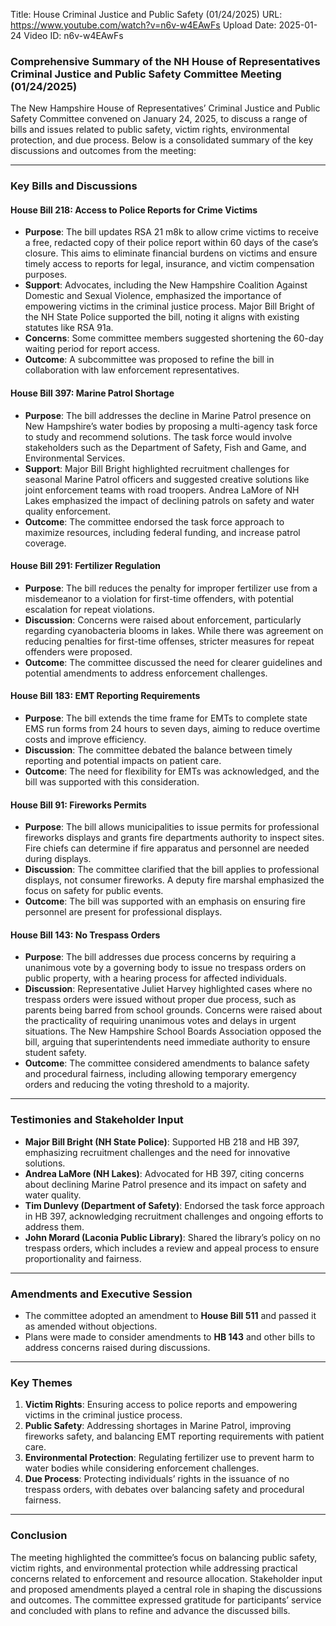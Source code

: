 Title: House Criminal Justice and Public Safety (01/24/2025)
URL: https://www.youtube.com/watch?v=n6v-w4EAwFs
Upload Date: 2025-01-24
Video ID: n6v-w4EAwFs

### Comprehensive Summary of the NH House of Representatives Criminal Justice and Public Safety Committee Meeting (01/24/2025)

The New Hampshire House of Representatives’ Criminal Justice and Public Safety Committee convened on January 24, 2025, to discuss a range of bills and issues related to public safety, victim rights, environmental protection, and due process. Below is a consolidated summary of the key discussions and outcomes from the meeting:

---

### **Key Bills and Discussions**

#### **House Bill 218: Access to Police Reports for Crime Victims**
- **Purpose**: The bill updates RSA 21 m8k to allow crime victims to receive a free, redacted copy of their police report within 60 days of the case’s closure. This aims to eliminate financial burdens on victims and ensure timely access to reports for legal, insurance, and victim compensation purposes.
- **Support**: Advocates, including the New Hampshire Coalition Against Domestic and Sexual Violence, emphasized the importance of empowering victims in the criminal justice process. Major Bill Bright of the NH State Police supported the bill, noting it aligns with existing statutes like RSA 91a.
- **Concerns**: Some committee members suggested shortening the 60-day waiting period for report access.
- **Outcome**: A subcommittee was proposed to refine the bill in collaboration with law enforcement representatives.

#### **House Bill 397: Marine Patrol Shortage**
- **Purpose**: The bill addresses the decline in Marine Patrol presence on New Hampshire’s water bodies by proposing a multi-agency task force to study and recommend solutions. The task force would involve stakeholders such as the Department of Safety, Fish and Game, and Environmental Services.
- **Support**: Major Bill Bright highlighted recruitment challenges for seasonal Marine Patrol officers and suggested creative solutions like joint enforcement teams with road troopers. Andrea LaMore of NH Lakes emphasized the impact of declining patrols on safety and water quality enforcement.
- **Outcome**: The committee endorsed the task force approach to maximize resources, including federal funding, and increase patrol coverage.

#### **House Bill 291: Fertilizer Regulation**
- **Purpose**: The bill reduces the penalty for improper fertilizer use from a misdemeanor to a violation for first-time offenders, with potential escalation for repeat violations.
- **Discussion**: Concerns were raised about enforcement, particularly regarding cyanobacteria blooms in lakes. While there was agreement on reducing penalties for first-time offenses, stricter measures for repeat offenders were proposed.
- **Outcome**: The committee discussed the need for clearer guidelines and potential amendments to address enforcement challenges.

#### **House Bill 183: EMT Reporting Requirements**
- **Purpose**: The bill extends the time frame for EMTs to complete state EMS run forms from 24 hours to seven days, aiming to reduce overtime costs and improve efficiency.
- **Discussion**: The committee debated the balance between timely reporting and potential impacts on patient care.
- **Outcome**: The need for flexibility for EMTs was acknowledged, and the bill was supported with this consideration.

#### **House Bill 91: Fireworks Permits**
- **Purpose**: The bill allows municipalities to issue permits for professional fireworks displays and grants fire departments authority to inspect sites. Fire chiefs can determine if fire apparatus and personnel are needed during displays.
- **Discussion**: The committee clarified that the bill applies to professional displays, not consumer fireworks. A deputy fire marshal emphasized the focus on safety for public events.
- **Outcome**: The bill was supported with an emphasis on ensuring fire personnel are present for professional displays.

#### **House Bill 143: No Trespass Orders**
- **Purpose**: The bill addresses due process concerns by requiring a unanimous vote by a governing body to issue no trespass orders on public property, with a hearing process for affected individuals.
- **Discussion**: Representative Juliet Harvey highlighted cases where no trespass orders were issued without proper due process, such as parents being barred from school grounds. Concerns were raised about the practicality of requiring unanimous votes and delays in urgent situations. The New Hampshire School Boards Association opposed the bill, arguing that superintendents need immediate authority to ensure student safety.
- **Outcome**: The committee considered amendments to balance safety and procedural fairness, including allowing temporary emergency orders and reducing the voting threshold to a majority.

---

### **Testimonies and Stakeholder Input**
- **Major Bill Bright (NH State Police)**: Supported HB 218 and HB 397, emphasizing recruitment challenges and the need for innovative solutions.
- **Andrea LaMore (NH Lakes)**: Advocated for HB 397, citing concerns about declining Marine Patrol presence and its impact on safety and water quality.
- **Tim Dunlevy (Department of Safety)**: Endorsed the task force approach in HB 397, acknowledging recruitment challenges and ongoing efforts to address them.
- **John Morard (Laconia Public Library)**: Shared the library’s policy on no trespass orders, which includes a review and appeal process to ensure proportionality and fairness.

---

### **Amendments and Executive Session**
- The committee adopted an amendment to **House Bill 511** and passed it as amended without objections.
- Plans were made to consider amendments to **HB 143** and other bills to address concerns raised during discussions.

---

### **Key Themes**
1. **Victim Rights**: Ensuring access to police reports and empowering victims in the criminal justice process.
2. **Public Safety**: Addressing shortages in Marine Patrol, improving fireworks safety, and balancing EMT reporting requirements with patient care.
3. **Environmental Protection**: Regulating fertilizer use to prevent harm to water bodies while considering enforcement challenges.
4. **Due Process**: Protecting individuals’ rights in the issuance of no trespass orders, with debates over balancing safety and procedural fairness.

---

### **Conclusion**
The meeting highlighted the committee’s focus on balancing public safety, victim rights, and environmental protection while addressing practical concerns related to enforcement and resource allocation. Stakeholder input and proposed amendments played a central role in shaping the discussions and outcomes. The committee expressed gratitude for participants’ service and concluded with plans to refine and advance the discussed bills.